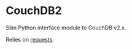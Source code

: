 # CouchDB2

Slim Python interface module to CouchDB v2.x.

Relies on [requests](http://docs.python-requests.org/en/master/).
